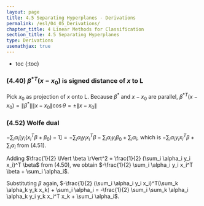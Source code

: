```yaml
---
layout: page
title: 4.5 Separating Hyperplanes - Derivations
permalink: /esl/04_05_Derivations/
chapter_title: 4 Linear Methods for Classification
section_title: 4.5 Separating Hyperplanes
type: Derivations
usemathjax: true
---
```


* toc
{:toc}

### (4.40) ${\beta^\ast}^T(x - x_0)$ is signed distance of $x$ to L

Pick $x_0$ as projection of $x$ onto L. Because $\beta^\ast$ and $x - x_0$ are parallel, ${\beta^\ast}^T(x - x_0) = \lVert \beta^\ast \rVert \lVert x - x_0 \rVert \cos\theta = \pm \lVert x - x_0 \rVert$

### (4.52) Wolfe dual

$-\sum_i \alpha_i [y_i(x_i^T \beta + \beta_0) - 1] = -\sum_i \alpha_i y_i x_i^T \beta - \sum_i \alpha_i y_i \beta_0 + \sum_i \alpha_i$, which is $-\sum_i \alpha_i y_i x_i^T \beta + \sum_i \alpha_i$ from (4.51).

Adding $\frac{1}{2} \lVert \beta \rVert^2 = \frac{1}{2} (\sum_i \alpha_i y_i x_i)^T \beta$ from (4.50), we obtain $-\frac{1}{2} \sum_i \alpha_i y_i x_i^T \beta + \sum_i \alpha_i$. 

Substituting $\beta$ again, $-\frac{1}{2} (\sum_i \alpha_i y_i x_i)^T(\sum_k \alpha_k y_k x_k) + \sum_i \alpha_i = -\frac{1}{2} \sum_i \sum_k \alpha_i \alpha_k y_i y_k x_i^T x_k + \sum_i \alpha_i$.

